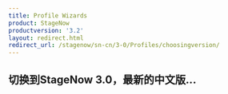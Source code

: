 ```yaml
---
title: Profile Wizards
product: StageNow
productversion: '3.2'
layout: redirect.html
redirect_url: /stagenow/sn-cn/3-0/Profiles/choosingversion/
---
```


## 切换到StageNow 3.0，最新的中文版...
